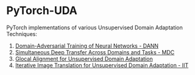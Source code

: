 # PyTorch-UDA
PyTorch implementations of various Unsupervised Domain Adaptation Techniques:

 1. [Domain-Adversarial Training of Neural Networks - DANN](https://github.com/sachin-chhabra/Pytorch-Vanilla-GAN)
 2. [Simultaneous Deep Transfer Across Domains and Tasks - MDC](https://github.com/sachin-chhabra/Pytorch-SmallGAN)
 3. [Glocal Alignment for Unsupervised Domain Adaptation](https://github.com/sachin-chhabra/Pytorch-DCGAN)
 4. [Iterative Image Translation for Unsupervised Domain Adaptation - IIT](https://github.com/sachin-chhabra/Pytorch-DCGAN)
